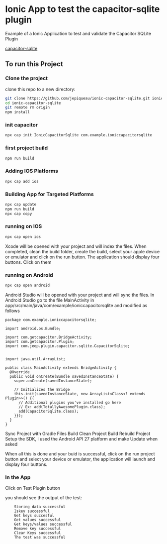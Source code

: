 # Ionic App to test the capacitor-sqlite plugin
Example of a Ionic Application to test and validate the Capacitor SQLite Plugin

[capacitor-sqlite](https://github.com/jepiqueau/capacitor-sqlite)

## To run this Project
### Clone the project

clone this repo to a new directory:

```bash
git clone https://github.com/jepiqueau/ionic-capacitor-sqlite.git ionic-capacitor-sqlite
cd ionic-capacitor-sqlite
git remote rm origin
npm install
```

### init capacitor

```bash
npx cap init IonicCapacitorSqlite com.example.ioniccapacitorsqlite
```

### first project build

```bash
npm run build
```

### Adding IOS Platforms
```bash
npx cap add ios
```

### Building App for Targeted Platforms

```bash
npx cap update
npm run build
npx cap copy
```

### running on IOS

```bash
npx cap open ios
``` 

Xcode will be opened with your project and will index the files. When completed, clean the build folder, create the build, select your apple device or emulator and click on the run button. The application should display four buttons. Click on them

### running on Android

```bash
npx cap open android
``` 
Android Studio will be opened with your project and will sync the files.
In Android Studio go to the file MainActivity in app/src/main/java/com/example/ioniccapacitorsqlite and modified as follows

```
package com.example.ioniccapacitorsqlite;

import android.os.Bundle;

import com.getcapacitor.BridgeActivity;
import com.getcapacitor.Plugin;
import com.jeep.plugin.capacitor.sqlite.CapacitorSqlite;


import java.util.ArrayList;

public class MainActivity extends BridgeActivity {
  @Override
  public void onCreate(Bundle savedInstanceState) {
    super.onCreate(savedInstanceState);

    // Initializes the Bridge
    this.init(savedInstanceState, new ArrayList<Class<? extends Plugin>>() {{
      // Additional plugins you've installed go here
      // Ex: add(TotallyAwesomePlugin.class);
      add(CapacitorSqlite.class);
    }});
  }
}

```
Sync Project with Gradle Files
Build Clean Project
Build Rebuild Project
Setup the SDK, i used the Android API 27 platform
and make Update when asked

When all this is done and your buid is successful, click on the run project button and select your device or emulator, the application will launch and display four buttons.

### In the App

Click on Test Plugin button

you should see the output of the test:

```
    Storing data successful
    Iskey successful
    Get keys succesful
    Get values successful
    Get keys/values successful
    Remove key successful
    Clear Keys successful
    The test was successful
```


